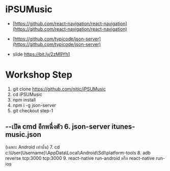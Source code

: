 # iPSUMusic

* [https://github.com/react-navigation/react-navigation](https://github.com/react-navigation/react-navigation)
* [https://github.com/typicode/json-server](https://github.com/typicode/json-server)

* slide https://bit.ly/2zM9Yh1

# Workshop Step

1. git clone https://github.com/nitic/iPSUMusic
2. cd iPSUMusic
3. npm install
4. npm i -g json-server
5. git checkout step-1

--เปิด cmd อีกหนึ่งตัว
6. json-server itunes-music.json
---------------------------------------------
(เฉพาะ Android เท่านั้น)
7. cd c:\User\{Username}\AppData\Local\Android\Sdl\platform-tools
8. adb reverse tcp:3000 tcp:3000
9. react-native run-android หรือ react-native run-ios
